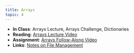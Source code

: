 ```yaml
---
title: Arrays
topic: 4
---
```


- **In Class**: Arrays Lecture, Arrays Challenge, Dictionaries
- **Reading**: [Arrays Lecture Video](https://guidebook.hdyar.com/docs/programming/fundamentals/arrays/)
- **Assignment**: [Arrays Follow-Along Video](https://youtu.be/Bjaqx3rufdw)
- **Links**: [Notes on File Management](https://guidebook.hdyar.com/docs/digital-media-fundamentals/notes-on-file-management/)
